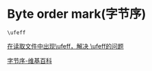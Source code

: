 # Byte order mark(字节序)

`\ufeff`

[在读取文件中出现\ufeff，解决 \ufeff的问题](https://www.cnblogs.com/yunlongaimeng/p/12530255.html)

[字节序-维基百科](https://en.wikipedia.org/wiki/Byte_order_mark)
